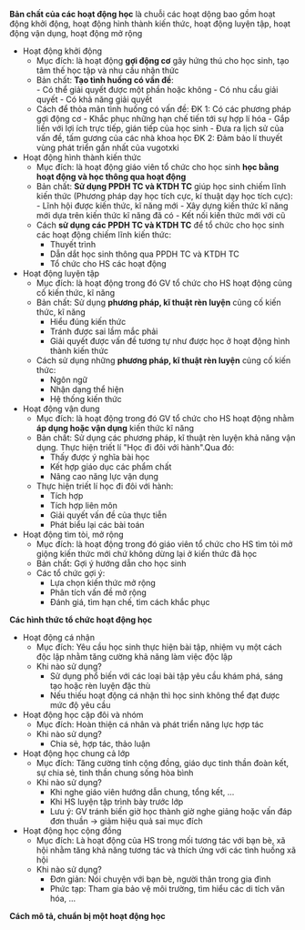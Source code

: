 **Bản chất của các hoạt động học** là chuỗi các hoạt dộng bao gồm hoạt động khởi động, hoạt động hình thành kiến thức, hoạt động luyện tập, hoạt động vận dụng, hoạt động mở rộng

+ Hoạt động khởi động
	- Mục đích: là hoạt động **gợi động cơ** gây hứng thú cho học sinh, tạo tâm thế học tập và nhu cầu nhận thức
	- Bản chất: 
		**Tạo tình huống có vấn đề**: 	
			- Có thể giải quyết được một phần hoặc không
			- Có nhu cầu giải quyết
			- Có khả năng giải quyết
	- Cách để thỏa mãn tình huống có vấn đề:
		ĐK 1: Có các phương pháp gợi động cơ
			- Khắc phục những hạn chế tiến tới sự hợp lí hóa
			- Gắp liền với lợi ích trực tiếp, gián tiếp của học sinh
			- Đưa ra lịch sử của vấn đề, tấm gương của các nhà khoa học
		ĐK 2: Đảm bảo lí thuyết vùng phát triển gần nhất của vugotxki		
+ Hoạt động hình thành kiến thức
	- Mục đích:
		là hoạt động giáo viên tổ chức cho học sinh **học bằng hoạt động và học thông qua hoạt động**
	- Bản chất:
		**Sử dụng PPDH TC và KTDH TC** giúp học sinh chiếm lĩnh kiến thức (Phương pháp dạy học tích cực, kí thuật dạy học tích cực):
			- Lĩnh hội được kiến thức, kĩ năng mới
			- Xây dựng kiến thức kĩ năng mới dựa trên kiến thức kĩ năng đã có
			- Kết nối kiến thức mới với cũ
	- Cách **sử dụng các PPDH TC và KTDH TC** để tổ chức cho học sinh các hoạt động chiếm lĩnh kiến thức:
		- Thuyết trình
		- Dẫn dắt học sinh thông qua PPDH TC và KTDH TC
		- Tổ chức cho HS các hoạt động
+ Hoạt động luyện tập
	- Mục đích: là hoạt động trong đó GV tổ chức cho HS hoạt động củng cố kiến thức, kĩ năng
	- Bản chất: Sử dụng **phương pháp, kĩ thuật rèn luyện** củng cố kiến thức, kĩ năng
		- Hiểu đúng kiến thức
		- Tránh được sai lầm mắc phải
		- Giải quyết được vấn đề tương tự như được học ở hoạt động hình thành kiến thức
	- Cách sử dụng những **phương pháp, kĩ thuật rèn luyện** củng cố kiến thức:
		- Ngôn ngữ
		- Nhận dạng thể hiện
		- Hệ thống kiến thức
+ Hoạt động vận dung
	- Mục đích: là hoạt động trong đó GV tổ chức cho HS hoạt động nhằm **áp dụng hoặc vận dụng** kiến thức kĩ năng
	- Bản chất: Sử dụng các phương pháp, kĩ thuật rèn luyện khả năng vận dụng. Thực hiện triết lí "Học đi đôi với hành".Qua đó:
		- Thấy được ý nghĩa bài học
		- Kết hợp giáo dục các phẩm chất
		- Nâng cao năng lực vận dụng
	- Thực hiện triết lí học đi đôi với hành:
		- Tích hợp
		- Tích hợp liên môn
		- Giải quyết vấn đề của thực tiễn
		- Phát biểu lại các bài toán
+ Hoạt động tìm tòi, mở rộng
	- Mục đích: là hoạt động trong đó giáo viên tổ chức cho HS tìm tỏi mở giộng kiến thức mới chứ không dừng lại ở kiến thức đã học
	- Bản chất: Gợi ý hướng dẫn cho học sinh
	- Các tổ chức gợi ý:
		- Lựa chọn kiến thức mở rộng
		- Phân tích vấn đề mở rộng
		- Đánh giá, tìm hạn chế, tìm cách khắc phục

**Các hình thức tổ chức hoạt động học**
+ Hoạt động cá nhận
	- Mục đích: Yêu cầu học sinh thực hiện bài tập, nhiệm vụ một cách độc lập nhằm tăng cường khả năng làm việc độc lập
	- Khi nào sử dụng? 
		- Sử dụng phổ biến với các loại bài tập yêu cầu khám phá, sáng tạo hoặc rèn luyện đặc thù
		- Nếu thiếu hoạt động cá nhận thì học sinh không thể đạt được mức độ yêu cầu
+ Hoạt động học cặp đôi và nhóm
	- Mục đích: Hoàn thiện cá nhân và phát triển năng lực hợp tác
	- Khi nào sử dụng? 
		- Chia sẻ, hợp tác, thảo luận
+ Hoạt động học chung cả lớp
	- Mục đích: Tăng cường tính cộng đồng, giáo dục tinh thần đoàn kết, sự chia sẻ, tinh thần chung sống hòa bình
	- Khi nào sử dụng? 
		- Khi nghe giáo viên hướng dẫn chung, tổng kết, ...
		- Khi HS luyện tập trình bày trước lớp
		- Lưu ý: GV tránh biến giờ học thành giờ nghe giảng hoặc vấn đáp đơn thuần -> giảm hiệu quả sai mục đích
+ Hoạt động học cộng đồng
 	- Mục đích: Là hoạt động của HS trong mối tương tác với bạn bè, xã hội nhằm tăng khả năng tương tác và thích ứng với các tình huống xã hội
	- Khi nào sử dụng? 
		- Đơn giản: Nói chuyện với bạn bè, người thân trong gia đình
		- Phức tạp: Tham gia bảo vệ môi trường, tìm hiểu các di tích văn hóa, ...

**Cách mô tả, chuẩn bị một hoạt động học**





